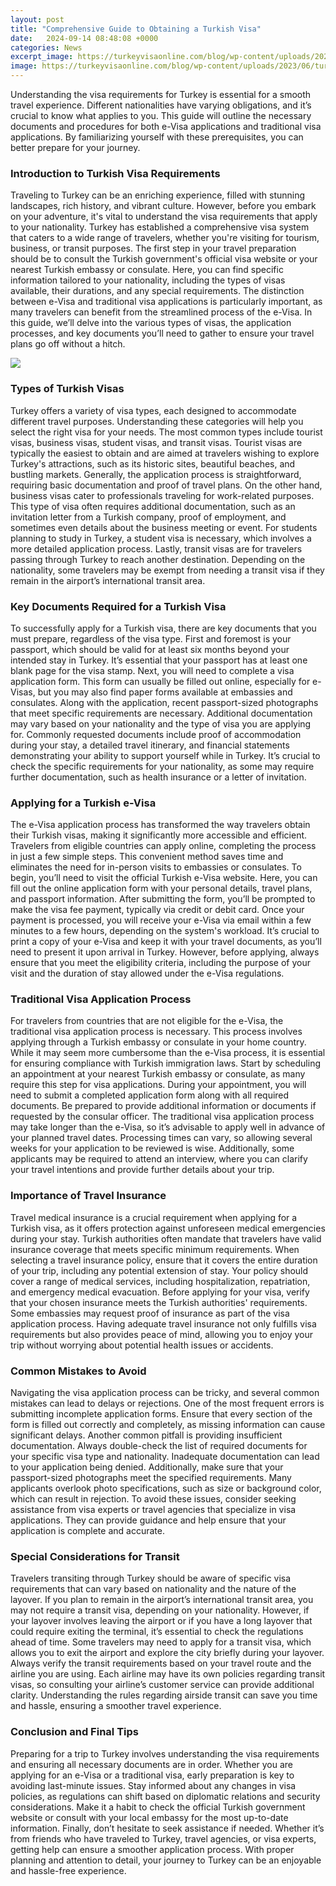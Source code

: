```yaml
---
layout: post
title: "Comprehensive Guide to Obtaining a Turkish Visa"
date:   2024-09-14 08:48:08 +0000
categories: News
excerpt_image: https://turkeyvisaonline.com/blog/wp-content/uploads/2023/06/turkish-visa-online.jpg
image: https://turkeyvisaonline.com/blog/wp-content/uploads/2023/06/turkish-visa-online.jpg
---
```


Understanding the visa requirements for Turkey is essential for a smooth travel experience. Different nationalities have varying obligations, and it’s crucial to know what applies to you. This guide will outline the necessary documents and procedures for both e-Visa applications and traditional visa applications. By familiarizing yourself with these prerequisites, you can better prepare for your journey.
### Introduction to Turkish Visa Requirements
Traveling to Turkey can be an enriching experience, filled with stunning landscapes, rich history, and vibrant culture. However, before you embark on your adventure, it's vital to understand the visa requirements that apply to your nationality. Turkey has established a comprehensive visa system that caters to a wide range of travelers, whether you're visiting for tourism, business, or transit purposes.
The first step in your travel preparation should be to consult the Turkish government's official visa website or your nearest Turkish embassy or consulate. Here, you can find specific information tailored to your nationality, including the types of visas available, their durations, and any special requirements. The distinction between e-Visa and traditional visa applications is particularly important, as many travelers can benefit from the streamlined process of the e-Visa. In this guide, we’ll delve into the various types of visas, the application processes, and key documents you’ll need to gather to ensure your travel plans go off without a hitch.

![](https://turkeyvisaonline.com/blog/wp-content/uploads/2023/06/turkish-visa-online.jpg)
### Types of Turkish Visas
Turkey offers a variety of visa types, each designed to accommodate different travel purposes. Understanding these categories will help you select the right visa for your needs. The most common types include tourist visas, business visas, student visas, and transit visas.
Tourist visas are typically the easiest to obtain and are aimed at travelers wishing to explore Turkey's attractions, such as its historic sites, beautiful beaches, and bustling markets. Generally, the application process is straightforward, requiring basic documentation and proof of travel plans.
On the other hand, business visas cater to professionals traveling for work-related purposes. This type of visa often requires additional documentation, such as an invitation letter from a Turkish company, proof of employment, and sometimes even details about the business meeting or event.
For students planning to study in Turkey, a student visa is necessary, which involves a more detailed application process. Lastly, transit visas are for travelers passing through Turkey to reach another destination. Depending on the nationality, some travelers may be exempt from needing a transit visa if they remain in the airport’s international transit area.
### Key Documents Required for a Turkish Visa
To successfully apply for a Turkish visa, there are key documents that you must prepare, regardless of the visa type. First and foremost is your passport, which should be valid for at least six months beyond your intended stay in Turkey. It’s essential that your passport has at least one blank page for the visa stamp.
Next, you will need to complete a visa application form. This form can usually be filled out online, especially for e-Visas, but you may also find paper forms available at embassies and consulates. Along with the application, recent passport-sized photographs that meet specific requirements are necessary.
Additional documentation may vary based on your nationality and the type of visa you are applying for. Commonly requested documents include proof of accommodation during your stay, a detailed travel itinerary, and financial statements demonstrating your ability to support yourself while in Turkey. It’s crucial to check the specific requirements for your nationality, as some may require further documentation, such as health insurance or a letter of invitation.
### Applying for a Turkish e-Visa
The e-Visa application process has transformed the way travelers obtain their Turkish visas, making it significantly more accessible and efficient. Travelers from eligible countries can apply online, completing the process in just a few simple steps. This convenient method saves time and eliminates the need for in-person visits to embassies or consulates.
To begin, you’ll need to visit the official Turkish e-Visa website. Here, you can fill out the online application form with your personal details, travel plans, and passport information. After submitting the form, you’ll be prompted to make the visa fee payment, typically via credit or debit card.
Once your payment is processed, you will receive your e-Visa via email within a few minutes to a few hours, depending on the system's workload. It’s crucial to print a copy of your e-Visa and keep it with your travel documents, as you’ll need to present it upon arrival in Turkey. However, before applying, always ensure that you meet the eligibility criteria, including the purpose of your visit and the duration of stay allowed under the e-Visa regulations.
### Traditional Visa Application Process
For travelers from countries that are not eligible for the e-Visa, the traditional visa application process is necessary. This process involves applying through a Turkish embassy or consulate in your home country. While it may seem more cumbersome than the e-Visa process, it is essential for ensuring compliance with Turkish immigration laws.
Start by scheduling an appointment at your nearest Turkish embassy or consulate, as many require this step for visa applications. During your appointment, you will need to submit a completed application form along with all required documents. Be prepared to provide additional information or documents if requested by the consular officer.
The traditional visa application process may take longer than the e-Visa, so it’s advisable to apply well in advance of your planned travel dates. Processing times can vary, so allowing several weeks for your application to be reviewed is wise. Additionally, some applicants may be required to attend an interview, where you can clarify your travel intentions and provide further details about your trip.
### Importance of Travel Insurance
Travel medical insurance is a crucial requirement when applying for a Turkish visa, as it offers protection against unforeseen medical emergencies during your stay. Turkish authorities often mandate that travelers have valid insurance coverage that meets specific minimum requirements.
When selecting a travel insurance policy, ensure that it covers the entire duration of your trip, including any potential extension of stay. Your policy should cover a range of medical services, including hospitalization, repatriation, and emergency medical evacuation.
Before applying for your visa, verify that your chosen insurance meets the Turkish authorities' requirements. Some embassies may request proof of insurance as part of the visa application process. Having adequate travel insurance not only fulfills visa requirements but also provides peace of mind, allowing you to enjoy your trip without worrying about potential health issues or accidents.
### Common Mistakes to Avoid
Navigating the visa application process can be tricky, and several common mistakes can lead to delays or rejections. One of the most frequent errors is submitting incomplete application forms. Ensure that every section of the form is filled out correctly and completely, as missing information can cause significant delays.
Another common pitfall is providing insufficient documentation. Always double-check the list of required documents for your specific visa type and nationality. Inadequate documentation can lead to your application being denied.
Additionally, make sure that your passport-sized photographs meet the specified requirements. Many applicants overlook photo specifications, such as size or background color, which can result in rejection. To avoid these issues, consider seeking assistance from visa experts or travel agencies that specialize in visa applications. They can provide guidance and help ensure that your application is complete and accurate.
### Special Considerations for Transit
Travelers transiting through Turkey should be aware of specific visa requirements that can vary based on nationality and the nature of the layover. If you plan to remain in the airport’s international transit area, you may not require a transit visa, depending on your nationality.
However, if your layover involves leaving the airport or if you have a long layover that could require exiting the terminal, it’s essential to check the regulations ahead of time. Some travelers may need to apply for a transit visa, which allows you to exit the airport and explore the city briefly during your layover.
Always verify the transit requirements based on your travel route and the airline you are using. Each airline may have its own policies regarding transit visas, so consulting your airline’s customer service can provide additional clarity. Understanding the rules regarding airside transit can save you time and hassle, ensuring a smoother travel experience.
### Conclusion and Final Tips
Preparing for a trip to Turkey involves understanding the visa requirements and ensuring all necessary documents are in order. Whether you are applying for an e-Visa or a traditional visa, early preparation is key to avoiding last-minute issues.
Stay informed about any changes in visa policies, as regulations can shift based on diplomatic relations and security considerations. Make it a habit to check the official Turkish government website or consult with your local embassy for the most up-to-date information.
Finally, don’t hesitate to seek assistance if needed. Whether it’s from friends who have traveled to Turkey, travel agencies, or visa experts, getting help can ensure a smoother application process. With proper planning and attention to detail, your journey to Turkey can be an enjoyable and hassle-free experience.

